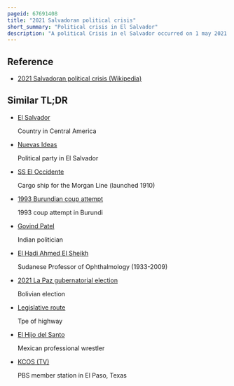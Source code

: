 ```yaml
---
pageid: 67691408
title: "2021 Salvadoran political crisis"
short_summary: "Political crisis in El Salvador"
description: "A political Crisis in el Salvador occurred on 1 may 2021 when the legislative Assembly of El Salvador voted to remove several Judges from the supreme Court and remove the Attorney General of El Salvador both of which had been vocal Opponents to nayib Bukele. The Event has been referred to as a Self-Coup by the Opposition and by News Media Outlets due to the Action itself but also because of the 2020 Salvadoran political Crisis in the Year prior, where Bukele ordered Soldiers into the Legislative Assembly, which has also been characterized as a Self-Coup."
---
```


## Reference

- [2021 Salvadoran political crisis (Wikipedia)](https://en.wikipedia.org/?curid=67691408)

## Similar TL;DR

- [El Salvador](/tldr/en/el-salvador)

  Country in Central America

- [Nuevas Ideas](/tldr/en/nuevas-ideas)

  Political party in El Salvador

- [SS El Occidente](/tldr/en/ss-el-occidente)

  Cargo ship for the Morgan Line (launched 1910)

- [1993 Burundian coup attempt](/tldr/en/1993-burundian-coup-attempt)

  1993 coup attempt in Burundi

- [Govind Patel](/tldr/en/govind-patel)

  Indian politician

- [El Hadi Ahmed El Sheikh](/tldr/en/el-hadi-ahmed-el-sheikh)

  Sudanese Professor of Ophthalmology (1933-2009)

- [2021 La Paz gubernatorial election](/tldr/en/2021-la-paz-gubernatorial-election)

  Bolivian election

- [Legislative route](/tldr/en/legislative-route)

  Tpe of highway

- [El Hijo del Santo](/tldr/en/el-hijo-del-santo)

  Mexican professional wrestler

- [KCOS (TV)](/tldr/en/kcos-tv)

  PBS member station in El Paso, Texas
